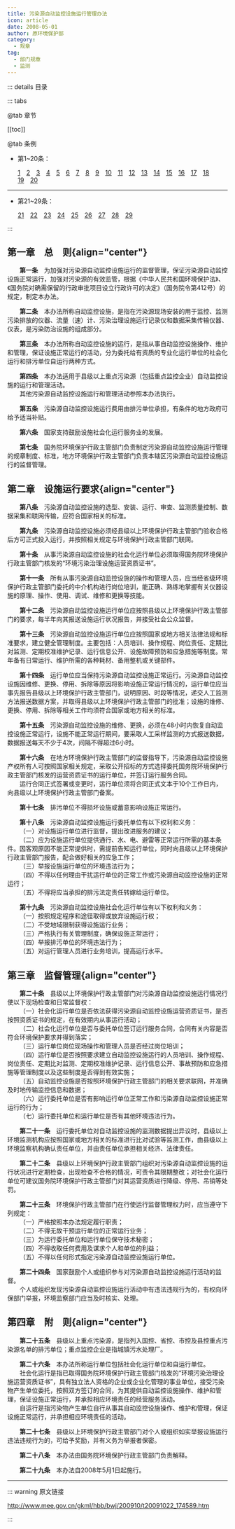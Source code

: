 ```yaml
---
title: 污染源自动监控设施运行管理办法
icon: article
date: 2008-05-01
author: 原环境保护部
category:
  - 规章
tag:
  - 部门规章
  - 监测
---
```


::: details 目录

::: tabs

@tab 章节

[[toc]]

@tab 条例

- 第1~20条：
  
  [1](#t1)&emsp;[2](#t2)&emsp;[3](#t3)&emsp;[4](#t4)&emsp;[5](#t5)&emsp;[6](#t6)&emsp;[7](#t7)&emsp;[8](#t8)&emsp;[9](#t9)&emsp;[10](#t10)&emsp;[11](#t11)&emsp;[12](#t12)&emsp;[13](#t13)&emsp;[14](#t14)&emsp;[15](#t15)&emsp;[16](#t16)&emsp;[17](#t17)&emsp;[18](#t18)&emsp;[19](#t19)&emsp;[20](#t20)

---

- 第21~29条：

  [21](#t21)&emsp;[22](#t22)&emsp;[23](#t23)&emsp;[24](#t24)&emsp;[25](#t25)&emsp;[26](#t26)&emsp;[27](#t27)&emsp;[28](#t28)&emsp;[29](#t29)

:::

## 第一章&emsp;总&emsp;则{align="center"}

<p id="t1">&emsp;&emsp;<b>第一条</b>&emsp;为加强对污染源自动监控设施运行的监督管理，保证污染源自动监控设施正常运行，加强对污染源的有效监管，根据《中华人民共和国环境保护法》、《国务院对确需保留的行政审批项目设立行政许可的决定》（国务院令第412号）的规定，制定本办法。</p>
<p id="t2">&emsp;&emsp;<b>第二条</b>&emsp;本办法所称自动监控设施，是指在污染源现场安装的用于监控、监测污染排放的仪器、流量（速）计、污染治理设施运行记录仪和数据采集传输仪器、仪表，是污染防治设施的组成部分。</p>
<p id="t3">&emsp;&emsp;<b>第三条</b>&emsp;本办法所称自动监控设施的运行，是指从事自动监控设施操作、维护和管理，保证设施正常运行的活动，分为委托给有资质的专业化运行单位的社会化运行和排污单位自运行两种方式。</p>
<p id="t4">&emsp;&emsp;<b>第四条</b>&emsp;本办法适用于县级以上重点污染源（包括重点监控企业）自动监控设施的运行和管理活动。<br>
&emsp;&emsp;其他污染源自动监控设施运行和管理活动参照本办法执行。</p>
<p id="t5">&emsp;&emsp;<b>第五条</b>&emsp;污染源自动监控设施运行费用由排污单位承担，有条件的地方政府可给予适当补贴。</p>
<p id="t6">&emsp;&emsp;<b>第六条</b>&emsp;国家支持鼓励设施社会化运行服务业的发展。</p>
<p id="t7">&emsp;&emsp;<b>第七条</b>&emsp;国务院环境保护行政主管部门负责制定污染源自动监控设施运行管理的规章制度、标准，地方环境保护行政主管部门负责本辖区污染源自动监控设施运行的监督管理。</p>

## 第二章&emsp;设施运行要求{align="center"}

<p id="t8">&emsp;&emsp;<b>第八条</b>&emsp;污染源自动监控设施的选型、安装、运行、审查、监测质量控制、数据采集和联网传输，应符合国家相关的标准。</p>
<p id="t9">&emsp;&emsp;<b>第九条</b>&emsp;污染源自动监控设施必须经县级以上环境保护行政主管部门验收合格后方可正式投入运行，并按照相关规定与环境保护行政主管部门联网。</p>
<p id="t10">&emsp;&emsp;<b>第十条</b>&emsp;从事污染源自动监控设施的社会化运行单位必须取得国务院环境保护行政主管部门核发的“环境污染治理设施运营资质证书”。</p>
<p id="t11">&emsp;&emsp;<b>第十一条</b>&emsp;所有从事污染源自动监控设施的操作和管理人员，应当经省级环境保护行政主管部门委托的中介机构进行岗位培训，能正确、熟练地掌握有关仪器设施的原理、操作、使用、调试、维修和更换等技能。</p>
<p id="t12">&emsp;&emsp;<b>第十二条</b>&emsp;污染源自动监控设施运行单位应按照县级以上环境保护行政主管部门的要求，每半年向其报送设施运行状况报告，并接受社会公众监督。</p>
<p id="t13">&emsp;&emsp;<b>第十三条</b>&emsp;污染源自动监控设施运行单位应按照国家或地方相关法律法规和标准要求，建立健全管理制度。主要包括：人员培训、操作规程、岗位责任、定期比对监测、定期校准维护记录、运行信息公开、设施故障预防和应急措施等制度。常年备有日常运行、维护所需的各种耗材、备用整机或关键部件。</p>
<p id="t14">&emsp;&emsp;<b>第十四条</b>&emsp;运行单位应当保持污染源自动监控设施正常运行。污染源自动监控设施因维修、更换、停用、拆除等原因将影响设施正常运行情况的，运行单位应当事先报告县级以上环境保护行政主管部门，说明原因、时段等情况，递交人工监测方法报送数据方案，并取得县级以上环境保护行政主管部门的批准；设施的维修、更换、停用、拆除等相关工作均须符合国家或地方相关的标准。</p>
<p id="t15">&emsp;&emsp;<b>第十五条</b>&emsp;污染源自动监控设施的维修、更换，必须在48小时内恢复自动监控设施正常运行，设施不能正常运行期间，要采取人工采样监测的方式报送数据，数据报送每天不少于4次，间隔不得超过6小时。</p>
<p id="t16">&emsp;&emsp;<b>第十六条</b>&emsp;在地方环境保护行政主管部门的监督指导下，污染源自动监控设施产权所有人可按照国家相关规定，采取公开招标的方式选择委托国务院环境保护行政主管部门核发的运营资质证书的运行单位，并签订运行服务合同。<br>
&emsp;&emsp;运行合同正式签署或变更时，运行单位须将合同正式文本于10个工作日内，向县级以上环境保护行政主管部门备案。</p>
<p id="t17">&emsp;&emsp;<b>第十七条</b>&emsp;排污单位不得损坏设施或蓄意影响设施正常运行。</p>
<p id="t18">&emsp;&emsp;<b>第十八条</b>&emsp;污染源自动监控设施运行委托单位有以下权利和义务：<br>
&emsp;&emsp;（一）对设施运行单位进行监督，提出改进服务的建议；<br>
&emsp;&emsp;（二）应为设施运行单位提供通行、水、电、避雷等正常运行所需的基本条件。因客观原因不能正常提供时，需提前告知运行单位，同时向县级以上环境保护行政主管部门报告，配合做好相关的应急工作；<br>
&emsp;&emsp;（三）举报设施运行单位的环境违法行为；<br>
&emsp;&emsp;（四）不得以任何理由干扰运行单位的正常工作或污染源自动监控设施的正常运行；<br>
&emsp;&emsp;（五）不得将应当承担的排污法定责任转嫁给运行单位。</p>
<p id="t19">&emsp;&emsp;<b>第十九条</b>&emsp;污染源自动监控设施社会化运行单位有以下权利和义务：<br>
&emsp;&emsp;（一）按照规定程序和途径取得或放弃设施运行权；<br>
&emsp;&emsp;（二）不受地域限制获得设施运行业务；<br>
&emsp;&emsp;（三）严格执行有关管理制度，确保设施正常运行；<br>
&emsp;&emsp;（四）举报排污单位的环境违法行为；<br>
&emsp;&emsp;（五）对运行管理人员进行业务培训，提高运行水平。</p>

## 第三章&emsp;监督管理{align="center"}

<p id="t20">&emsp;&emsp;<b>第二十条</b>&emsp;县级以上环境保护行政主管部门对污染源自动监控设施运行情况行使以下现场检查和日常监督权：<br>
&emsp;&emsp;（一）社会化运行单位是否依法获得污染源自动监控设施运营资质证书，是否按照资质证书的规定，在有效期内从事运行活动；<br>
&emsp;&emsp;（二）社会化运行单位是否与委托单位签订运行服务合同，合同有关内容是否符合环境保护要求并得到落实；<br>
&emsp;&emsp;（三）运行单位岗位现场操作和管理人员是否经过岗位培训；<br>
&emsp;&emsp;（四）运行单位是否按照要求建立自动监控设施运行的人员培训、操作规程、岗位责任、定期比对监测、定期校准维护记录、运行信息公开、事故预防和应急措施等管理制度以及这些制度是否得到有效实施；<br>
&emsp;&emsp;（五）自动监控设施是否按照环境保护行政主管部门的相关要求联网，并准确及时地传输监控信息和数据；<br>
&emsp;&emsp;（六）运行委托单位是否有影响运行单位正常工作和污染源自动监控设施正常运行的行为；<br>
&emsp;&emsp;（七）运行委托单位和运行单位是否有其他环境违法行为。</p>
<p id="t21">&emsp;&emsp;<b>第二十一条</b>&emsp;运行委托单位对自动监控设施的监测数据提出异议时，县级以上环境监测机构应按照国家或地方相关的标准进行比对试验等监测工作，由县级以上环境监察机构确认责任单位，并由责任单位承担相关经济、法律责任。</p>
<p id="t22">&emsp;&emsp;<b>第二十二条</b>&emsp;县级以上环境保护行政主管部门组织对污染源自动监控设施的运行状况进行定期检查，出现检查不合格的情况，可责令其限期整改；对社会化运行单位可建议国务院环境保护行政主管部门对其运营资质进行降级、停用、吊销等处罚。</p>
<p id="t23">&emsp;&emsp;<b>第二十三条</b>&emsp;环境保护行政主管部门在行使运行监督管理权力时，应当遵守下列规定：<br>
&emsp;&emsp;（一）严格按照本办法规定履行职责；<br>
&emsp;&emsp;（二）不得无故干预运行单位的正常运行业务；<br>
&emsp;&emsp;（三）为运行委托单位和运行单位保守技术秘密；<br>
&emsp;&emsp;（四）不得收取任何费用及谋求个人和单位的利益；<br>
&emsp;&emsp;（五）不得以任何形式指定污染源自动监控设施运行单位。</p>
<p id="t24">&emsp;&emsp;<b>第二十四条</b>&emsp;国家鼓励个人或组织参与对污染源自动监控设施运行活动的监督。<br>
&emsp;&emsp;个人或组织发现污染源自动监控设施运行活动中有违法违规行为的，有权向环保部门举报，环境监察部门应当及时核实、处理。</p>

## 第四章&emsp;附&emsp;则{align="center"}

<p id="t25">&emsp;&emsp;<b>第二十五条</b>&emsp;县级以上重点污染源，是指列入国控、省控、市控及县控重点污染源名单的排污单位；重点监控企业是指城镇污水处理厂。</p>
<p id="t26">&emsp;&emsp;<b>第二十六条</b>&emsp;本办法所称运行单位包括社会化运行单位和自运行单位。<br>
&emsp;&emsp;社会化运行是指已取得国务院环境保护行政主管部门核发的“环境污染治理设施运营资质证书”，具有独立法人资格的企业或企业化管理的事业单位，接受污染物产生单位委托，按照双方签订的合同，为其提供自动监控设施操作、维护和管理，保证设施正常运行，并承担相应环境责任的经营服务活动。<br>
&emsp;&emsp;自运行是指污染物产生单位自行从事其自动监控设施操作、维护和管理，保证设施正常运行，并承担相应环境责任的活动。</p>
<p id="t27">&emsp;&emsp;<b>第二十七条</b>&emsp;县级以上环境保护行政主管部门对个人或组织如实举报设施运行违法违规行为的，可给予奖励，并有义务为举报者保密。</p>
<p id="t28">&emsp;&emsp;<b>第二十八条</b>&emsp;本办法由国务院环境保护行政主管部门负责解释。</p>
<p id="t29">&emsp;&emsp;<b>第二十九条</b>&emsp;本办法自2008年5月1日起施行。</p>

---

::: warning 原文链接

<http://www.mee.gov.cn/gkml/hbb/bwj/200910/t20091022_174589.htm>

:::